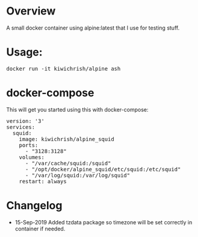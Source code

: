 # Overview

A small docker container using alpine:latest that I use for testing stuff.

# Usage:
<pre>
docker run -it kiwichrish/alpine_ash
</pre>

# docker-compose

This will get you started using this with docker-compose:
<pre>
version: '3'
services:
  squid:
    image: kiwichrish/alpine_squid
    ports:
      - "3128:3128"
    volumes:
      - "/var/cache/squid:/squid"
      - "/opt/docker/alpine_squid/etc/squid:/etc/squid"
      - "/var/log/squid:/var/log/squid"
    restart: always
</pre>

# Changelog
* 15-Sep-2019 Added tzdata package so timezone will be set correctly in container if needed.

